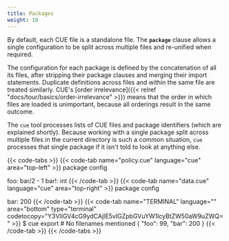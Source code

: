 ```yaml
---
title: Packages
weight: 10
---
```


By default, each CUE file is a standalone file.
The **`package`** clause allows a single configuration to be split across
multiple files and re-unified when required.

The configuration for each package is defined by the concatenation of all its files,
after stripping their package clauses and merging their import statements.
Duplicate definitions across files and within the same file are treated similarly.
CUE's
[order irrelevance]({{< relref "docs/tour/basics/order-irrelevance" >}})
means that the order in which files are loaded is unimportant,
because all orderings result in the same outcome.

The `cue` tool processes lists of CUE files and package identifiers
(which are explained shortly).
Because working with a single package split across multiple files in the
current directory is such a common situation,
`cue` processes that single package if it isn't told to look at anything else.

{{< code-tabs >}}
{{< code-tab name="policy.cue" language="cue" area="top-left" >}}
package config

foo:  bar/2 - 1
bar!: int
{{< /code-tab >}}
{{< code-tab name="data.cue" language="cue" area="top-right" >}}
package config

bar: 200
{{< /code-tab >}}
{{< code-tab name="TERMINAL" language="" area="bottom" type="terminal" codetocopy="Y3VlIGV4cG9ydCAjIE5vIGZpbGVuYW1lcyBtZW50aW9uZWQ=" >}}
$ cue export # No filenames mentioned
{
    "foo": 99,
    "bar": 200
}
{{< /code-tab >}}
{{< /code-tabs >}}

